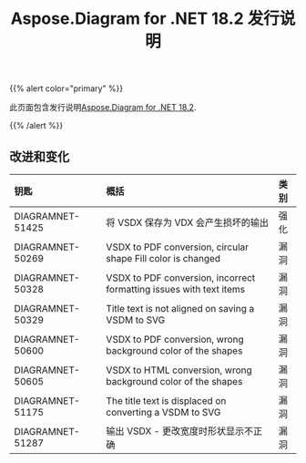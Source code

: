 ﻿---
title: Aspose.Diagram for .NET 18.2 发行说明
type: docs
weight: 110
url: /zh/net/aspose-diagram-for-net-18-2-release-notes/
---
{{% alert color="primary" %}} 

此页面包含发行说明[Aspose.Diagram for .NET 18.2](https://www.nuget.org/packages/Aspose.Diagram/18.2.0).

{{% /alert %}} 
## **改进和变化**

|**钥匙**|**概括**|**类别**|
|:- |:- |:- |
|DIAGRAMNET-51425|将 VSDX 保存为 VDX 会产生损坏的输出|强化|
|DIAGRAMNET-50269|VSDX to PDF conversion, circular shape Fill color is changed|漏洞|
|DIAGRAMNET-50328   |VSDX to PDF conversion, incorrect formatting issues with text items|漏洞|
|DIAGRAMNET-50329|Title text is not aligned on saving a VSDM to SVG|漏洞|
|DIAGRAMNET-50600|VSDX to PDF conversion, wrong background color of the shapes|漏洞|
|DIAGRAMNET-50605|VSDX to HTML conversion, wrong background color of the shapes|漏洞|
|DIAGRAMNET-51175|The title text is displaced on converting a VSDM to SVG|漏洞|
|DIAGRAMNET-51287|输出 VSDX - 更改宽度时形状显示不正确|漏洞|



